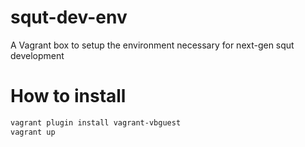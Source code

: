 # squt-dev-env
A Vagrant box to setup the environment necessary for next-gen squt development

# How to install
```bash
vagrant plugin install vagrant-vbguest
vagrant up
```
